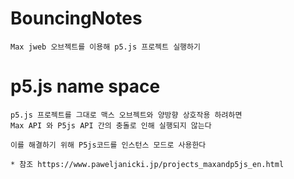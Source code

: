 # BouncingNotes
    Max jweb 오브젝트를 이용해 p5.js 프로젝트 실행하기

# p5.js name space
    p5.js 프로젝트를 그대로 맥스 오브젝트와 양방향 상호작용 하려하면 
    Max API 와 P5js API 간의 충돌로 인해 실행되지 않는다

    이를 해결하기 위해 P5js코드를 인스턴스 모드로 사용한다

    * 참조 https://www.paweljanicki.jp/projects_maxandp5js_en.html